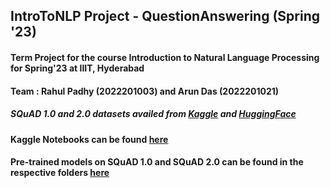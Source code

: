 ## IntroToNLP Project - QuestionAnswering (Spring '23)

#### Term Project for the course Introduction to Natural Language Processing for Spring'23 at IIIT, Hyderabad

#### Team : Rahul Padhy (2022201003) and Arun Das (2022201021)

##### SQuAD 1.0 and 2.0 datasets availed from [Kaggle](https://www.kaggle.com/datasets/stanfordu/stanford-question-answering-dataset) and [HuggingFace](https://huggingface.co/datasets/squad_v2)

#### Kaggle Notebooks can be found [here](https://www.kaggle.com/jimhalpert26/code)

#### Pre-trained models on SQuAD 1.0 and SQuAD 2.0 can be found in the respective folders [here](https://drive.google.com/drive/folders/12kU8E_ti-F2cQ67sjRb5ymZl1K-234d3?usp=sharing)

